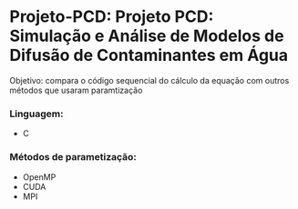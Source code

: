 # Projeto-PCD: Projeto PCD: Simulação e Análise de Modelos de Difusão de Contaminantes em Água

Objetivo: compara o código sequencial do cálculo da equação com outros métodos que usaram paramtização 

### Linguagem:
  * C

### Métodos de parametização:
  * OpenMP
  * CUDA
  * MPI
    
  
